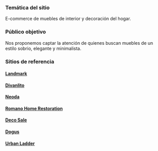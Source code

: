 <h3> Temática del sitio </h3>
E-commerce de muebles de interior y decoración del hogar.

<h3> Público objetivo </h3>
Nos proponemos captar la atención de quienes buscan muebles de un estilo sobrio, elegante y minimalista.


<h3>Sitios de referencia</h3>

<h4><a href="https://www.landmark.com.ar">Landmark</a></h4>
<h4><a href="https://www.divanlito.com">Divanlito</a></h4>
<h4><a href="https://www.neoda.com">Neoda</a></h4>
<h4><a href="https://romanohomerestoration.com/">Romano Home Restoration</a></h4>  
<h4><a href="https://decosale.com.ar/">Deco Sale</a></h4>
<h4><a href="https://en.dogusegitim.com/">Dogus</a></h4>
<h4><a href="https://www.urbanladder.com/">Urban Ladder</a></h4>  
